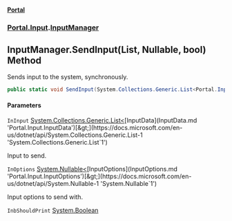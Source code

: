 #### [Portal](index.md 'index')
### [Portal.Input](Portal.Input.md 'Portal.Input').[InputManager](InputManager.md 'Portal.Input.InputManager')

## InputManager.SendInput(List<InputData>, Nullable<InputOptions>, bool) Method

Sends input to the system, synchronously.

```csharp
public static void SendInput(System.Collections.Generic.List<Portal.Input.InputData> InInput, System.Nullable<Portal.Input.InputOptions> InOptions=null, bool InbShouldPrint=true);
```
#### Parameters

<a name='Portal.Input.InputManager.SendInput(System.Collections.Generic.List_Portal.Input.InputData_,System.Nullable_Portal.Input.InputOptions_,bool).InInput'></a>

`InInput` [System.Collections.Generic.List&lt;](https://docs.microsoft.com/en-us/dotnet/api/System.Collections.Generic.List-1 'System.Collections.Generic.List`1')[InputData](InputData.md 'Portal.Input.InputData')[&gt;](https://docs.microsoft.com/en-us/dotnet/api/System.Collections.Generic.List-1 'System.Collections.Generic.List`1')

Input to send.

<a name='Portal.Input.InputManager.SendInput(System.Collections.Generic.List_Portal.Input.InputData_,System.Nullable_Portal.Input.InputOptions_,bool).InOptions'></a>

`InOptions` [System.Nullable&lt;](https://docs.microsoft.com/en-us/dotnet/api/System.Nullable-1 'System.Nullable`1')[InputOptions](InputOptions.md 'Portal.Input.InputOptions')[&gt;](https://docs.microsoft.com/en-us/dotnet/api/System.Nullable-1 'System.Nullable`1')

Input options to send with.

<a name='Portal.Input.InputManager.SendInput(System.Collections.Generic.List_Portal.Input.InputData_,System.Nullable_Portal.Input.InputOptions_,bool).InbShouldPrint'></a>

`InbShouldPrint` [System.Boolean](https://docs.microsoft.com/en-us/dotnet/api/System.Boolean 'System.Boolean')